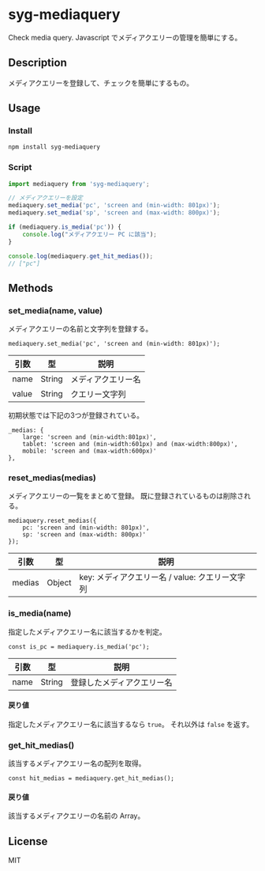 # syg-mediaquery
Check media query.
Javascript でメディアクエリーの管理を簡単にする。

## Description
メディアクエリーを登録して、チェックを簡単にするもの。

## Usage
### Install
```sh
npm install syg-mediaquery
```

### Script
```JavaScript
import mediaquery from 'syg-mediaquery';

// メディアクエリーを設定
mediaquery.set_media('pc', 'screen and (min-width: 801px)');
mediaquery.set_media('sp', 'screen and (max-width: 800px)');

if (mediaquery.is_media('pc')) {
    console.log("メディアクエリー PC に該当");
}

console.log(mediaquery.get_hit_medias());
// ["pc"]
```

## Methods

### set_media(name, value)

メディアクエリーの名前と文字列を登録する。

```
mediaquery.set_media('pc', 'screen and (min-width: 801px)');
```

| 引数 | 型 | 説明 |
| ---- | -- | ---- |
| name | String | メディアクエリー名 |
| value | String | クエリー文字列 |

初期状態では下記の3つが登録されている。

```
_medias: {
    large: 'screen and (min-width:801px)',
    tablet: 'screen and (min-width:601px) and (max-width:800px)',
    mobile: 'screen and (max-width:600px)'
},
```

### reset_medias(medias)

メディアクエリーの一覧をまとめて登録。
既に登録されているものは削除される。

```
mediaquery.reset_medias({
    pc: 'screen and (min-width: 801px)',
    sp: 'screen and (max-width: 800px)'
});
```

| 引数 | 型 | 説明 |
| ---- | -- | ---- |
| medias | Object | key: メディアクエリー名 / value: クエリー文字列 |

### is_media(name)

指定したメディアクエリー名に該当するかを判定。

```
const is_pc = mediaquery.is_media('pc');
```

| 引数 | 型 | 説明 |
| ---- | -- | ---- |
| name | String | 登録したメディアクエリー名 |

#### 戻り値

指定したメディアクエリー名に該当するなら `true`。
それ以外は `false` を返す。


### get_hit_medias()

該当するメディアクエリー名の配列を取得。

```
const hit_medias = mediaquery.get_hit_medias();
```

#### 戻り値

該当するメディアクエリーの名前の Array。


## License
MIT
